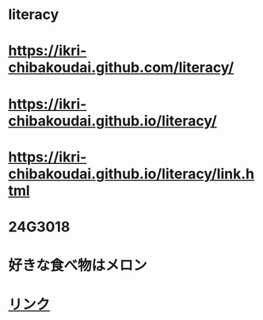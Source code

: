 # literacy
# https://ikri-chibakoudai.github.com/literacy/
# https://ikri-chibakoudai.github.io/literacy/
# https://ikri-chibakoudai.github.io/literacy/link.html
# 24G3018
# 好きな食べ物はメロン
# <a href="https://ikri-chibakoudai.github.io/literacy/link.html">リンク<a/>

